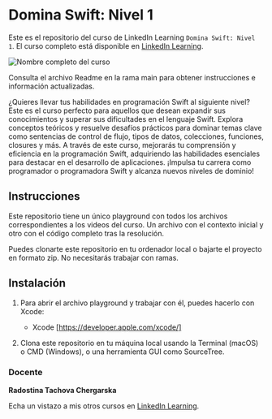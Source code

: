 # Domina Swift: Nivel 1

Este es el repositorio del curso de LinkedIn Learning `Domina Swift: Nivel 1`. El curso completo está disponible en [LinkedIn Learning][lil-course-url].

![Nombre completo del curso][lil-thumbnail-url] 

Consulta el archivo Readme en la rama main para obtener instrucciones e información actualizadas.

¿Quieres llevar tus habilidades en programación Swift al siguiente nivel? Este es el curso perfecto para aquellos que desean expandir sus conocimientos y superar sus dificultades en el lenguaje Swift. Explora conceptos teóricos y resuelve desafíos prácticos para dominar temas clave como sentencias de control de flujo, tipos de datos, colecciones, funciones, closures y más. A través de este curso, mejorarás tu comprensión y eficiencia en la programación Swift, adquiriendo las habilidades esenciales para destacar en el desarrollo de aplicaciones. ¡Impulsa tu carrera como programador o programadora Swift y alcanza nuevos niveles de dominio!

## Instrucciones

Este repositorio tiene un único playground con todos los archivos correspondientes a los videos del curso. Un archivo con el contexto inicial y otro con el código completo tras la resolución. 

Puedes clonarte este repositorio en tu ordenador local o bajarte el proyecto en formato zip. No necesitarás trabajar con ramas.


## Instalación

1. Para abrir el archivo playground y trabajar con él, puedes hacerlo con Xcode:
   - Xcode [https://developer.apple.com/xcode/]

2. Clona este repositorio en tu máquina local usando la Terminal (macOS) o CMD (Windows), o una herramienta GUI como SourceTree.


### Docente

**Radostina Tachova Chergarska**

Echa un vistazo a mis otros cursos en [LinkedIn Learning](https://www.linkedin.com/learning/instructors/radostina-tachova-chergarska).

[0]: # (Replace these placeholder URLs with actual course URLs)
[lil-course-url]: https://www.linkedin.com/learning/domina-swift-nivel-1/alcanza-nuevos-niveles-de-dominio-en-swift
[lil-thumbnail-url]: https://media.licdn.com/dms/image/D560DAQGJu01CS7SgqA/learning-public-crop_675_1200/0/1695726146477?e=1696334400&v=beta&t=kj5OkxV9nDKdnBPn8vrI5KFZisoC47WEt9RYwf9EBCQ

[1]: # (End of ES-Instruction ###############################################################################################)
